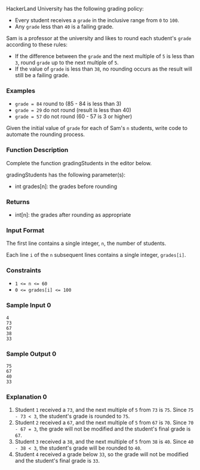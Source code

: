 HackerLand University has the following grading policy:

- Every student receives a `grade` in the inclusive range from `0` to `100`.
- Any `grade` less than `40` is a failing grade.

Sam is a professor at the university and likes to round each student's `grade` according to these rules:
- If the difference between the `grade` and the next multiple of `5` is less than `3`, round `grade` up to the next multiple of `5`.
- If the value of `grade` is less than `38`, no rounding occurs as the result will still be a failing grade.

### Examples
- `grade = 84` round to  (85 - 84 is less than 3)
- `grade = 29` do not round (result is less than 40)
- `grade = 57` do not round (60 - 57 is 3 or higher)

Given the initial value of `grade` for each of Sam's `n` students, write code to automate the rounding process.

### Function Description
Complete the function gradingStudents in the editor below.

gradingStudents has the following parameter(s):
- int grades[n]: the grades before rounding

### Returns
- int[n]: the grades after rounding as appropriate

### Input Format

The first line contains a single integer, `n`, the number of students.

Each line `i` of the `n` subsequent lines contains a single integer, `grades[i]`.

### Constraints
- `1 <= n <= 60`
- `0 <= grades[i] <= 100`

### Sample Input 0
```
4
73
67
38
33
```

### Sample Output 0
```
75
67
40
33
```

### Explanation 0

1. Student `1` received a `73`, and the next multiple of `5` from `73` is `75`. Since `75 - 73 < 3`, the student's grade is rounded to `75`.
2. Student `2` received a `67`, and the next multiple of `5` from `67` is `70`. Since `70 - 67 = 3`, the grade will not be modified and the student's final grade is `67`.
3. Student `3` received a `38`, and the next multiple of `5` from `38` is `40`. Since `40 - 38 < 3`, the student's grade will be rounded to `40`.
4. Student `4` received a grade below `33`, so the grade will not be modified and the student's final grade is `33`.
